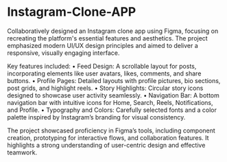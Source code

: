 # Instagram-Clone-APP
Collaboratively designed an Instagram clone app using Figma, focusing on recreating the platform's essential features and aesthetics. 
The project emphasized modern UI/UX design principles and aimed to deliver a responsive, visually engaging interface.

Key features included:
  •	Feed Design: A scrollable layout for posts, incorporating elements like user avatars, likes, comments, and share buttons.
  •	Profile Pages: Detailed layouts with profile pictures, bio sections, post grids, and highlight reels.
  •	Story Highlights: Circular story icons designed to showcase user activity seamlessly.
  •	Navigation Bar: A bottom navigation bar with intuitive icons for Home, Search, Reels, Notifications, and Profile.
  •	Typography and Colors: Carefully selected fonts and a color palette inspired by Instagram’s branding for visual consistency.
  
The project showcased proficiency in Figma’s tools, including component creation, prototyping for interactive flows, and collaboration features. 
It highlights a strong understanding of user-centric design and effective teamwork.

